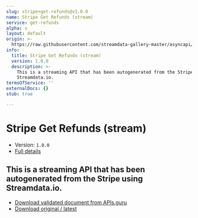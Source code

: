 ```yaml
---
slug: stripe+get-refunds@v1.0.0
name: Stripe Get Refunds (stream)
service: get-refunds
alpha: s
layout: default
origin: >-
  https://raw.githubusercontent.com/streamdata-gallery-master/asyncapi/master/_listings/stripe/stripe-get-refunds-stream-async.md
info:
  title: Stripe Get Refunds (stream)
  version: 1.0.0
  description: >-
    This is a streaming API that has been autogenerated from the Stripe using
    Streamdata.io.
termsOfService: ''
externalDocs: {}
stub: true

---
```

# Stripe Get Refunds (stream)

* Version: `1.0.0`
* [Full details](../html/stripe+get-refunds@v1.0.0.html)



## This is a streaming API that has been autogenerated from the Stripe using Streamdata.io.



* [Download validated document from APIs.guru](https://raw.githubusercontent.com/APIs-guru/asyncapi-directory/master/docs/APIs/stripe%2Bget-refunds%40v1.0.0.yaml)
* [Download original / latest](https://raw.githubusercontent.com/streamdata-gallery-master/asyncapi/master/_listings/stripe/stripe-get-refunds-stream-async.md)

<script type="application/ld+json">
{
  "@context": "http://schema.org/",
  "@type": "WebAPI",
  "description": "This is a streaming API that has been autogenerated from the Stripe using Streamdata.io.",
  "documentation": "",

  "name": "Stripe Get Refunds (stream)"
}
</script>
